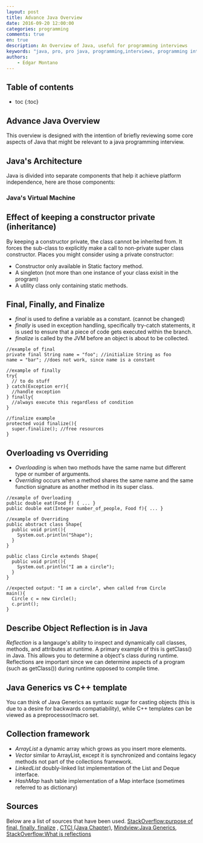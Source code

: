```yaml
---
layout: post
title: Advance Java Overview
date: 2016-09-20 12:00:00
categories: programming
comments: true
en: true
description: An Overview of Java, useful for programming interviews
keywords: "java, pro, pro java, programming,interviews, programming interviews, java programming interview, java programming, git gud, java source, java source code, code, java tutorial, tutorial, java intro, java introduction, java basics"
authors:
    - Edgar Montano
---
```


## Table of contents

* toc
{:toc}


## Advance Java Overview
 This overview is designed with the intention of briefly reviewing some core aspects of Java that might be relevant to a java programming interview.

## Java's Architecture
 Java is divided into separate components that help it achieve platform independence, here are those components:


### Java's Virtual Machine


## Effect of keeping a constructor private (inheritance)
 By keeping a constructor private, the class cannot be inherited from. It forces the sub-class to explicitly make a call to non-private super class constructor. Places you might consider using a private constructor:
 * Constructor only available in Static factory method.
 * A singleton (not more than one instance of your class exisit in the program)
 * A utility class only containing static methods.

## Final, Finally, and Finalize
* _final_ is used to define a variable as a constant. (cannot be changed)
* _finally_ is used in exception handling, specifically try-catch statements, it is used to ensure that a piece of code gets executed within the branch.
* _finalize_ is called by the JVM before an object is about to be collected.

```
//example of final
private final String name = "foo"; //initialize String as foo
name = "bar"; //does not work, since name is a constant

//example of finally
try{
  // to do stuff
} catch(Exception err){
  //handle exception
} finally{
  //always execute this regardless of condition
}

//finalize example
protected void finalize(){
  super.finalize(); //free resources
}
```

## Overloading vs Overriding
* _Overloading_ is when two methods have the same name but different type or number of arguments.
* _Overriding_ occurs when a method shares the same name and the same function signature as another method in its super class.

```
//example of Overloading
public double eat(Food f) { ... }
public double eat(Integer number_of_people, Food f){ ... }
```

```
//example of Overriding
public abstract class Shape{
  public void print(){
    System.out.println("Shape");
  }
}

public class Circle extends Shape{
  public void print(){
    System.out.println("I am a circle");
  }
}

//expected output: "I am a circle", when called from Circle
main(){
  Circle c = new Circle();
  c.print();
}
```

## Describe Object Reflection is in Java
_Reflection_ is a langauge's ability to inspect and dynamically call classes, methods, and attributes at runtime.
A primary example of this is getClass() in Java. This allows you to determine a object's class during runtime. Reflections are important since we can determine aspects of a program (such as getClass()) during runtime opposed to compile time.

## Java Generics vs C++ template
You can think of Java Generics as syntaxic sugar for casting objects (this is due to a desire for backwards compatiability), while C++ templates can be viewed as a preprocessor/macro set.

## Collection framework
* _ArrayList_ a dynamic array which grows as you insert more elements.
* _Vector_ similar to ArrayList, except it is synchronized and contains legacy methods not part of the collections framework.
* _LinkedList_ doubly-linked list implementation of the List and Deque interface.
* _HashMap_  hash table implementation of a Map interface (sometimes referred to as dictionary)

## Sources
Below are a list of sources that have been used.
[StackOverflow:purpose of final, finally, finalize](http://stackoverflow.com/questions/7814688/in-java-what-purpose-do-the-keywords-final-finally-and-finalize-fulfil) ,
[CTCI (Java Chapter)](https://www.amazon.com/Cracking-Coding-Interview-Programming-Questions/dp/098478280X),
[Mindview:Java Generics](http://web.archive.org/web/20090323084529/http://www.mindview.net/WebLog/log-0061),
[StackOverflow:What is reflections](http://stackoverflow.com/questions/37628/what-is-reflection-and-why-is-it-useful)
